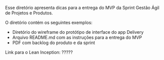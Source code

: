 Esse diretório apresenta dicas para a entrega do MVP da Sprint Gestão Ágil de Projetos e Produtos.

O diretório contém os seguintes exemplos:
- Diretório do wireframe do protótipo de interface do app Delivery
- Arquivo README.md com as instruções para a entrega do MVP
- PDF com backlog do produto e da sprint

Link para o Lean Inception: ?????


